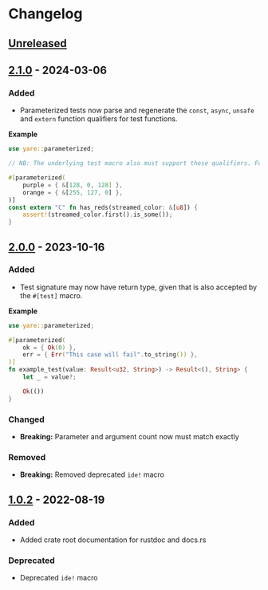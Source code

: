 # Changelog

## [Unreleased]

[Unreleased]: https://github.com/foresterre/storyteller/compare/v2.0.0...HEAD

## [2.1.0] - 2024-03-06

### Added

* Parameterized tests now parse and regenerate the `const`, `async`, `unsafe` and `extern` function qualifiers for test functions.

**Example**

```rust
use yare::parameterized;

// NB: The underlying test macro also must support these qualifiers. For example, the default `#[test]` doesn't support async and unsafe.

#[parameterized(
    purple = { &[128, 0, 128] },
    orange = { &[255, 127, 0] },
)]
const extern "C" fn has_reds(streamed_color: &[u8]) {
    assert!(streamed_color.first().is_some());
}

```


[2.1.0]: https://github.com/foresterre/yare/releases/tag/v2.1.0

## [2.0.0] - 2023-10-16

### Added

* Test signature may now have return type, given that is also accepted by the `#[test]` macro.

**Example**

```rust
use yare::parameterized;

#[parameterized(
    ok = { Ok(0) },
    err = { Err("This case will fail".to_string()) },
)]
fn example_test(value: Result<u32, String>) -> Result<(), String> {
    let _ = value?;

    Ok(())
}
```

### Changed

* **Breaking:** Parameter and argument count now must match exactly 

### Removed

* **Breaking:** Removed deprecated `ide!` macro

[2.0.0]: https://github.com/foresterre/yare/releases/tag/v2.0.0

## [1.0.2] - 2022-08-19

### Added

* Added crate root documentation for rustdoc and docs.rs

### Deprecated

* Deprecated `ide!` macro

[1.0.2]: https://github.com/foresterre/yare/releases/tag/v1.0.2

<!-- Example:

## [0.1.0] - 2022-01-01

### Added

### Changed

### Removed

### Fixed

### Deprecated

### Security


[0.1.0]: https://github.com/foresterre/bisector/compare/v0.0.0...v0.1.0

-->
